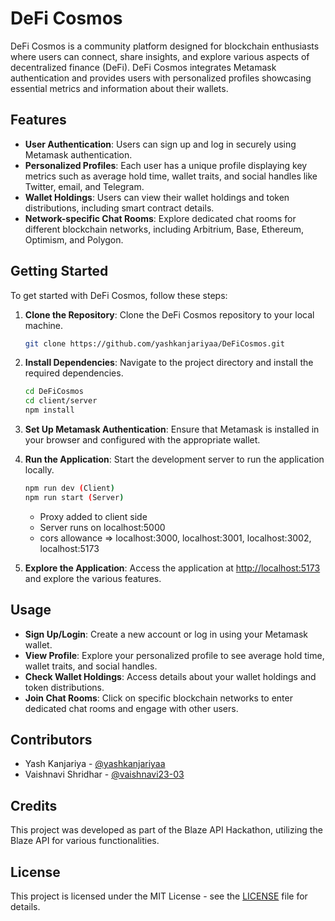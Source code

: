 


# DeFi Cosmos

DeFi Cosmos is a community platform designed for blockchain enthusiasts where users can connect, share insights, and explore various aspects of decentralized finance (DeFi). DeFi Cosmos integrates Metamask authentication and provides users with personalized profiles showcasing essential metrics and information about their wallets.

## Features

- **User Authentication**: Users can sign up and log in securely using Metamask authentication.
- **Personalized Profiles**: Each user has a unique profile displaying key metrics such as average hold time, wallet traits, and social handles like Twitter, email, and Telegram.
- **Wallet Holdings**: Users can view their wallet holdings and token distributions, including smart contract details.
- **Network-specific Chat Rooms**: Explore dedicated chat rooms for different blockchain networks, including Arbitrium, Base, Ethereum, Optimism, and Polygon.

## Getting Started

To get started with DeFi Cosmos, follow these steps:

1. **Clone the Repository**: Clone the DeFi Cosmos repository to your local machine.

   ```bash
   git clone https://github.com/yashkanjariyaa/DeFiCosmos.git
   ```

2. **Install Dependencies**: Navigate to the project directory and install the required dependencies.

   ```bash
   cd DeFiCosmos
   cd client/server
   npm install
   ```

3. **Set Up Metamask Authentication**: Ensure that Metamask is installed in your browser and configured with the appropriate wallet.

4. **Run the Application**: Start the development server to run the application locally.

   ```bash
   npm run dev (Client)
   npm run start (Server)
   ```
    - Proxy added to client side
    - Server runs on localhost:5000
    - cors allowance => localhost:3000, localhost:3001, localhost:3002, localhost:5173

5. **Explore the Application**: Access the application at [http://localhost:5173](http://localhost:5173) and explore the various features.

## Usage

- **Sign Up/Login**: Create a new account or log in using your Metamask wallet.
- **View Profile**: Explore your personalized profile to see average hold time, wallet traits, and social handles.
- **Check Wallet Holdings**: Access details about your wallet holdings and token distributions.
- **Join Chat Rooms**: Click on specific blockchain networks to enter dedicated chat rooms and engage with other users.

## Contributors

- Yash Kanjariya - [@yashkanjariyaa](https://github.com/yashkanjariyaa)
- Vaishnavi Shridhar - [@vaishnavi23-03 ](https://github.com/vaishnavi23-03)

## Credits

This project was developed as part of the Blaze API Hackathon, utilizing the Blaze API for various functionalities.

## License

This project is licensed under the MIT License - see the [LICENSE](LICENSE) file for details.



